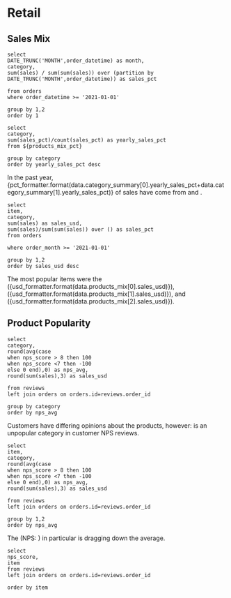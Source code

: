 # Retail

## Sales Mix

```products_mix_pct
select 
DATE_TRUNC('MONTH',order_datetime) as month,
category,
sum(sales) / sum(sum(sales)) over (partition by DATE_TRUNC('MONTH',order_datetime)) as sales_pct

from orders
where order_datetime >= '2021-01-01' 

group by 1,2
order by 1
```



```category_summary
select 
category,
sum(sales_pct)/count(sales_pct) as yearly_sales_pct
from ${products_mix_pct}

group by category
order by yearly_sales_pct desc
```


In the past year, {pct_formatter.format(data.category_summary[0].yearly_sales_pct+data.category_summary[1].yearly_sales_pct)} of sales have come from <Value data={data.category_summary} row=0/> and <Value data={data.category_summary} row=1/>.




<BarChart 
    data = {data.products_mix_pct}
    title = 'Category Mix, 2021'
    subtitle = '% of sales'
    y=sales_pct
    series=category
/>


```products_mix
select 
item,
category,
sum(sales) as sales_usd,
sum(sales)/sum(sum(sales)) over () as sales_pct
from orders

where order_month >= '2021-01-01' 

group by 1,2
order by sales_usd desc
```



The most popular items were the <Value data={data.products_mix} row=0/> ({usd_formatter.format(data.products_mix[0].sales_usd)}), <Value data={data.products_mix} row=1/> ({usd_formatter.format(data.products_mix[1].sales_usd)}), and <Value data={data.products_mix} row=2/> ({usd_formatter.format(data.products_mix[2].sales_usd)}).


<BarChart
    title='Sales by Product'
    subtitle='$, 2021' 
    data={data.products_mix}
    x=item
    y=sales_usd
    series=category
    swapXY=true
    sort=false
/>




## Product Popularity



```nps_by_category
select 
category, 
round(avg(case 
when nps_score > 8 then 100
when nps_score <7 then -100
else 0 end),0) as nps_avg,
round(sum(sales),3) as sales_usd

from reviews
left join orders on orders.id=reviews.order_id

group by category
order by nps_avg
```

Customers have differing opinions about the products, however: <Value data={data.nps_by_category}/> is an unpopular category in customer NPS reviews.


<ScatterPlot
    title='NPS by Category, 2019 - 2021'
    data={data.nps_by_category}
    x=nps_avg
    y=sales_usd
    yAxisTitle=true
    xAxisTitle='NPS Score'
    pointSize=20
    series=category
/>


```nps_by_product
select 
item, 
category, 
round(avg(case 
when nps_score > 8 then 100
when nps_score <7 then -100
else 0 end),0) as nps_avg,
round(sum(sales),3) as sales_usd

from reviews
left join orders on orders.id=reviews.order_id

group by 1,2
order by nps_avg
```

The <Value data={data.nps_by_product}/> (NPS: <Value data={data.nps_by_product} column=nps_avg/>) in particular is dragging down the average.


<ScatterPlot
    title='NPS by Product, 2019 - 2021'
    data={data.nps_by_product}
    x=nps_avg
    y=sales_usd
    yAxisTitle=true
    xAxisTitle='NPS Score'
    pointSize=20
    series=item
/>

```all_reviews
select 
nps_score,
item
from reviews
left join orders on orders.id=reviews.order_id

order by item
```



<script>

var usd_formatter = new Intl.NumberFormat('en-US', {
  style: 'currency',
  currency: 'USD',

  // These options are needed to round to whole numbers if that's what you want.
  minimumFractionDigits: 0, // (this suffices for whole numbers, but will print 2500.10 as $2,500.1)
  maximumFractionDigits: 0, // (causes 2500.99 to be printed as $2,501)
});

var pct_formatter = new Intl.NumberFormat('en-US', {
  style: 'percent',
  // These options are needed to round to whole numbers if that's what you want.
  minimumFractionDigits: 0, // (this suffices for whole numbers, but will print 2500.10 as $2,500.1)
  maximumFractionDigits: 0, // (causes 2500.99 to be printed as $2,501)
});

</script>